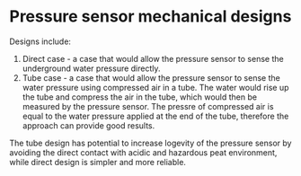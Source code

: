 # Pressure sensor mechanical designs
Designs include:<br>
1. Direct case - a case that would allow the pressure sensor to sense the underground water pressure directly.<br>
2. Tube case - a case that would allow the pressure sensor to sense the water pressure using compressed air in a tube. The water would rise up the tube and compress the air in the tube, which would then be measured by the pressure sensor. The pressre of compressed air is equal to the water pressure applied at the end of the tube, therefore the approach can provide good results.<br>

The tube design has potential to increase logevity of the pressure sensor by avoiding the direct contact with acidic and hazardous peat environment, while direct design is simpler and more reliable.<br>



